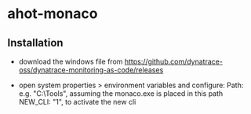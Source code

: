 # ahot-monaco


## Installation
- download the windows file from
https://github.com/dynatrace-oss/dynatrace-monitoring-as-code/releases

- open system properties > environment variables and configure:
Path: e.g. "C:\Tools", assuming the monaco.exe is placed in this path
NEW_CLI: "1", to activate the new cli

